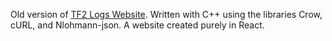 Old version of [TF2 Logs Website](https://github.com/Hu-Maxwell/TF2-Logs-Website). Written with C++ using the libraries Crow, cURL, and Nlohmann-json. A website created purely in React.
